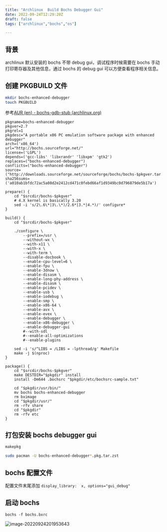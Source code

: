 ```yaml
---
title: "Archlinux  Build Bochs Debugger Gui"
date: 2022-09-24T12:29:20Z
draft: false
tags: ["archlinux","bochs","os"]

---
```



## 背景

archlinux 默认安装的 bochs 不带 debug gui，调试程序时候需要在 bochs 手动打印寄存器及其他信息，通过 bochs 的 debug gui 可以方便查看程序相关信息。

## 创建 PKGBUILD 文件

```bash
mkdir bochs-enhanced-debugger
touch PKGBUILD
```

参考[AUR (en) - bochs-gdb-stub (archlinux.org)](https://aur.archlinux.org/packages/bochs-gdb-stub)

```
pkgname=bochs-enhanced-debugger
pkgver=2.7
pkgrel=1
pkgdesc="A portable x86 PC emulation software package with enhanced debugger"
arch=('x86_64')
url="http://bochs.sourceforge.net/"
license=('LGPL')
depends=('gcc-libs' 'libxrandr' 'libxpm' 'gtk2')
replaces=("bochs-enhanced-debugger")
conflicts=("bochs-enhanced-debugger")
source=("http://downloads.sourceforge.net/sourceforge/bochs/bochs-$pkgver.tar.gz")
sha256sums=('a010ab1bfdc72ac5a08d2e2412cd471c0febd66af1d9349bc0d796879de5b17a')

prepare() {
    cd "$srcdir/bochs-$pkgver"
    # 4.X kernel is basically 3.20
    sed -i 's/2\.6\*|3\.\*)/2.6*|3.*|4.*)/' configure*
}

build() {
    cd "$srcdir/bochs-$pkgver"

    ./configure \
        --prefix=/usr \
        --without-wx \
        --with-x11 \
        --with-x \
        --with-term \
        --disable-docbook \
        --enable-cpu-level=6 \
        --enable-fpu \
        --enable-3dnow \
        --enable-disasm \
        --enable-long-phy-address \
        --enable-disasm \
        --enable-pcidev \
        --enable-usb \
        --enable-iodebug \
        --enable-smp \
        --enable-x86-64 \
        --enable-avx \
        --enable-evex \
        --enable-debugger \
        --enable-x86-debugger \
        --enable-debugger-gui
        #--with-sdl
        #--enable-all-optimizations
        #--enable-plugins

    sed -i 's/^LIBS = /LIBS = -lpthread/g' Makefile
    make -j $(nproc)
}

package() {
    cd "$srcdir/bochs-$pkgver"
    make DESTDIR="$pkgdir" install
    install -Dm644 .bochsrc "$pkgdir/etc/bochsrc-sample.txt"

    cd "$pkgdir/usr/bin/"
    mv bochs bochs-enhanced-debugger
    rm bximage
    cd "$pkgdir/usr/"
    rm -rfv share
    cd "$pkgdir"
    rm -rfv etc
}
```

## 打包安装 bochs debugger gui

```bash
makepkg

sudo pacman -U bochs-enhanced-debugger*.pkg.tar.zst
```

## bochs 配置文件

配置文件末尾添加 `display_library:  x, options="gui_debug"`

## 启动 bochs 

```
bochs -f bochs.bxrc
```

![image-20220924201953643](https://pic.kongwg.top/image-20220924201953643.png)